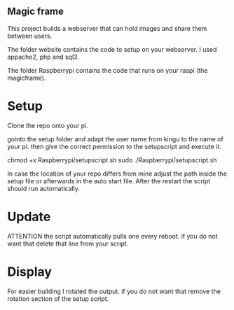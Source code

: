## Magic frame 
This project builds a webserver that can hold images and share them between users. 

The folder website contains the code to setup on your webserver. 
I used appache2, php and sql3.

The folder Raspberrypi contains the code that runs on your raspi (the magicframe).

# Setup
Clone the repo onto your pi. 

gointo the setup folder and adapt the user name from kingu to the name of your pi.
then give the correct permission to the setupscript and execute it.

chmod +x Raspberrypi/setupscript.sh
sudo ./Raspberrypi/setupscript.sh

In case the location of your repo differs from mine adjust the path inside the setup file or afterwards in  the auto start file. 
After the restart the script should run automatically. 

# Update 
ATTENTION the script automatically pulls one every reboot. if you do not want that delete that line from your script.

# Display
For easier building I rotated the output. if you do not want that remove the rotation section of the setup script.
